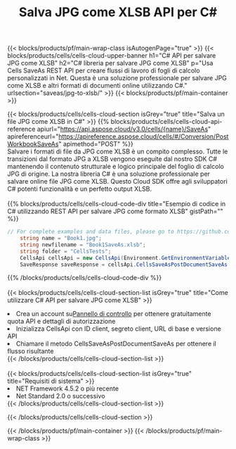 ﻿---
title:  Salva JPG come XLSB API per C#
description:  API cloud e SDK per Microsoft Excel e OpenOffice Calc. Converti foglio di calcolo in un altro file di formato.
url: /it/net/saveas/jpg-to-xlsb/
---
{{< blocks/products/pf/main-wrap-class isAutogenPage="true" >}}
{{< blocks/products/cells/cells-cloud-upper-banner h1="C# API per salvare JPG come XLSB" h2="C# libreria per salvare JPG come XLSB" p="Usa Cells SaveAs REST API per creare flussi di lavoro di fogli di calcolo personalizzati in Net. Questa è una soluzione professionale per salvare JPG come XLSB e altri formati di documenti online utilizzando C#." urlsection="saveas/jpg-to-xlsb/" >}}
{{< blocks/products/pf/main-container >}}

{{< blocks/products/cells/cells-cloud-section isGrey="true" title="Salva un file JPG come XLSB in C#" >}}
{{% blocks/products/cells/cells-cloud-api-reference apiurl="https://api.aspose.cloud/v3.0/cells/{name}/SaveAs" apireferenceurl="https://apireference.aspose.cloud/cells/#/Conversion/PostWorkbookSaveAs" apimethod="POST" %}}
<br/>
Salvare i formati di file da JPG come XLSB è un compito complesso. Tutte le transizioni dal formato JPG a XLSB vengono eseguite dal nostro SDK C# mantenendo il contenuto strutturale e logico principale del foglio di calcolo JPG di origine. La nostra libreria C# è una soluzione professionale per salvare online file JPG come XLSB. Questo Cloud SDK offre agli sviluppatori C# potenti funzionalità e un perfetto output XLSB.
<br/>
<br/>
{{% blocks/products/cells/cells-cloud-code-div title="Esempio di codice in C# utilizzando REST API per salvare JPG come formato XLSB" gistPath="" %}}
  
```cs
// For complete examples and data files, please go to https://github.com/aspose-cells-cloud/aspose-cells-cloud-dotnet/
    string name = "Book1.jpg";
    string newfilename = "Book1SaveAs.xlsb";
    string folder = "CellsTests";
    CellsApi cellsApi = new CellsApi(Environment.GetEnvironmentVariable("ProductClientId"), Environment.GetEnvironmentVariable("ProductClientSecret"));
    SaveResponse saveResponse = cellsApi.CellsSaveAsPostDocumentSaveAs(name, null, newfilename, null,null,folder);
```
  
{{% /blocks/products/cells/cells-cloud-code-div %}}
<br/>
<br/>
{{< blocks/products/cells/cells-cloud-section-list isGrey="true" title="Come utilizzare C# API per salvare JPG come XLSB" >}}
<li> Crea un account su<a href="https://dashboard.aspose.cloud/">Pannello di controllo</a> per ottenere gratuitamente quota API e dettagli di autorizzazione</li>
<li>Inizializza CellsApi con ID client, segreto client, URL di base e versione API</li>
<li>Chiamare il metodo CellsSaveAsPostDocumentSaveAs per ottenere il flusso risultante</li>
{{< /blocks/products/cells/cells-cloud-section-list >}}
<br/>
<br/>
{{< blocks/products/cells/cells-cloud-section-list isGrey="true" title="Requisiti di sistema" >}}
<li>NET Framework 4.5.2 o più recente</li>
<li>Net Standard 2.0 o successivo</li>
{{< /blocks/products/cells/cells-cloud-section-list >}}

{{< /blocks/products/cells/cells-cloud-section >}}

{{< /blocks/products/pf/main-container >}}
{{< /blocks/products/pf/main-wrap-class >}}
